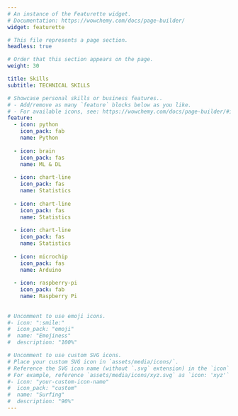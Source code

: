 ```yaml
---
# An instance of the Featurette widget.
# Documentation: https://wowchemy.com/docs/page-builder/
widget: featurette

# This file represents a page section.
headless: true

# Order that this section appears on the page.
weight: 30

title: Skills
subtitle: TECHNICAL SKILLS

# Showcase personal skills or business features..
# - Add/remove as many `feature` blocks below as you like.
# - For available icons, see: https://wowchemy.com/docs/page-builder/#icons
feature:
  - icon: python
    icon_pack: fab
    name: Python
    
  - icon: brain
    icon_pack: fas
    name: ML & DL
    
  - icon: chart-line
    icon_pack: fas
    name: Statistics
    
  - icon: chart-line
    icon_pack: fas
    name: Statistics
    
  - icon: chart-line
    icon_pack: fas
    name: Statistics
    
  - icon: microchip
    icon_pack: fas
    name: Arduino
    
  - icon: raspberry-pi
    icon_pack: fab
    name: Raspberry Pi
    
    
# Uncomment to use emoji icons.
#- icon: ":smile:"
#  icon_pack: "emoji"
#  name: "Emojiness"
#  description: "100%"

# Uncomment to use custom SVG icons.
# Place your custom SVG icon in `assets/media/icons/`.
# Reference the SVG icon name (without `.svg` extension) in the `icon` field.
# For example, reference `assets/media/icons/xyz.svg` as `icon: 'xyz'`
#- icon: "your-custom-icon-name"
#  icon_pack: "custom"
#  name: "Surfing"
#  description: "90%"
---
```

